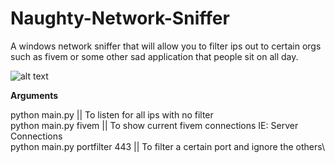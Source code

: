 # Naughty-Network-Sniffer
A windows network sniffer that will allow you to filter ips out to certain orgs such as fivem or some other sad application that people sit on all day.



![alt text](https://cdn.discordapp.com/attachments/828153883309244440/1063428836433342474/image.png)


**Arguments**

python main.py || To listen for all ips with no filter\
python main.py fivem || To show current fivem connections IE: Server Connections\
python main.py portfilter 443 || To filter a certain port and ignore the others\
